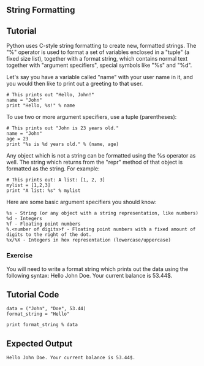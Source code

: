 String Formatting
-----------------

Tutorial
--------

Python uses C-style string formatting to create new, formatted strings. The "%" operator is used to format a set of variables enclosed in a "tuple" (a fixed size list), together with a format string, which contains normal text together with "argument specifiers", special symbols like "%s" and "%d".

Let's say you have a variable called "name" with your user name in it, and you would then like to print out a greeting to that user.

	# This prints out "Hello, John!"
	name = "John"
	print "Hello, %s!" % name

To use two or more argument specifiers, use a tuple (parentheses):

	# This prints out "John is 23 years old."
	name = "John"
	age = 23
	print "%s is %d years old." % (name, age)

Any object which is not a string can be formatted using the %s operator as well. The string which returns from the "repr" method of that object is formatted as the string. For example:

	# This prints out: A list: [1, 2, 3]
	mylist = [1,2,3]
	print "A list: %s" % mylist

Here are some basic argument specifiers you should know:

	%s - String (or any object with a string representation, like numbers)
	%d - Integers
	%f - Floating point numbers
	%.<number of digits>f - Floating point numbers with a fixed amount of digits to the right of the dot.
	%x/%X - Integers in hex representation (lowercase/uppercase)

### Exercise

You will need to write a format string which prints out the data using the following syntax:
	Hello John Doe. Your current balance is 53.44$.

Tutorial Code
-------------

	data = ("John", "Doe", 53.44)
	format_string = "Hello"
	
	print format_string % data

Expected Output
---------------

	Hello John Doe. Your current balance is 53.44$.
